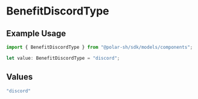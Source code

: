 # BenefitDiscordType

## Example Usage

```typescript
import { BenefitDiscordType } from "@polar-sh/sdk/models/components";

let value: BenefitDiscordType = "discord";
```

## Values

```typescript
"discord"
```